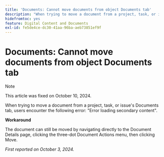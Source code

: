```yaml
---
title: 'Documents: Cannot move documents from object Documents tab'
description: "When trying to move a document from a project, task, or issue's Documents tab, users encounter the following error: Error loading secondary content."
hidefromtoc: yes
feature: Digital Content and Documents
exl-id: fe5de4ce-dc30-41aa-96ba-aeb73851ef9f
---
```

# Documents: Cannot move documents from object Documents tab

>[!NOTE]
>
>This article was fixed on October 10, 2024.

When trying to move a document from a project, task, or issue's Documents tab, users encounter the following error: "Error loading secondary content". 

**Workaround**

The document can still be moved by navigating directly to the Document Details page, clicking the three-dot Document Actions menu, then clicking Move.

_First reported on October 3, 2024._
